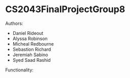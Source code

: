 # CS2043FinalProjectGroup8

Authors: 
- Daniel Rideout
- Alyssa Robinson
- Micheal Redbourne
- Sebastion Richard
- Jeremiah Sabino
- Syed Saad Rashid

Functionality:

